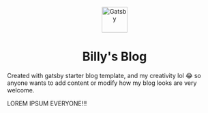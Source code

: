 <p align="center">
  <a href="https://www.gatsbyjs.com">
    <img alt="Gatsby" src="https://www.gatsbyjs.com/Gatsby-Monogram.svg" width="60" />
  </a>
</p>
<h1 align="center">
  Billy's Blog
</h1>

Created with gatsby starter blog template, and my creativity lol 😂
so anyone wants to add content or modify how my blog looks are very welcome.

LOREM IPSUM EVERYONE!!!
